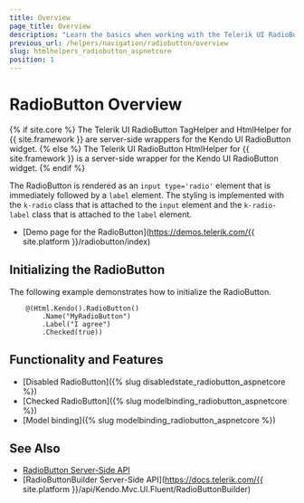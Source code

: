 ```yaml
---
title: Overview
page_title: Overview
description: "Learn the basics when working with the Telerik UI RadioButton component for {{ site.framework }}."
previous_url: /helpers/navigation/radiobutton/overview
slug: htmlhelpers_radiobutton_aspnetcore
position: 1
---
```


# RadioButton Overview

{% if site.core %}
The Telerik UI RadioButton TagHelper and HtmlHelper for {{ site.framework }} are server-side wrappers for the Kendo UI RadioButton widget.
{% else %}
The Telerik UI RadioButton HtmlHelper for {{ site.framework }} is a server-side wrapper for the Kendo UI RadioButton widget.
{% endif %}

The RadioButton is rendered as an `input type='radio'` element that is immediately followed by a `label` element. The styling is implemented with the `k-radio` class that is attached to the `input` element and the `k-radio-label` class that is attached to the `label` element.

* [Demo page for the RadioButton](https://demos.telerik.com/{{ site.platform }}/radiobutton/index)

## Initializing the RadioButton

The following example demonstrates how to initialize the RadioButton.

```HtmlHelper
    @(Html.Kendo().RadioButton()
        .Name("MyRadioButton")
        .Label("I agree")
        .Checked(true))
```

## Functionality and Features

* [Disabled RadioButton]({% slug disabledstate_radiobutton_aspnetcore %})
* [Checked RadioButton]({% slug modelbinding_radiobutton_aspnetcore %})
* [Model binding]({% slug modelbinding_radiobutton_aspnetcore %})

## See Also

* [RadioButton Server-Side API](/api/radiobutton)
* [RadioButtonBuilder Server-Side API](https://docs.telerik.com/{{ site.platform }}/api/Kendo.Mvc.UI.Fluent/RadioButtonBuilder)
